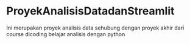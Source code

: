 # ProyekAnalisisDatadanStreamlit
Ini merupakan proyek analisis data sehubung dengan proyek akhir dari course dicoding belajar analisis dengan python
